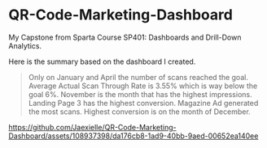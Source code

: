 # QR-Code-Marketing-Dashboard

My Capstone from Sparta Course SP401: Dashboards and Drill-Down Analytics.

Here is the summary based on the dashboard I created.
> Only on January and April the number of scans reached the goal.
> Average Actual Scan Through Rate is 3.55% which is way below the goal 6%.
> November is the month that has the highest impressions.
> Landing Page 3 has the highest conversion.
> Magazine Ad generated the most scans.
> Highest conversion is on the month of December.

https://github.com/Jaexielle/QR-Code-Marketing-Dashboard/assets/108937398/da176cb8-1ad9-40bb-9aed-00652ea140ee

